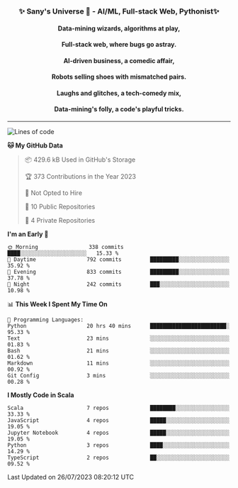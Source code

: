 <p align="center">
  <h3 align="center">✨ Sany's Universe 🤖 - AI/ML, Full-stack Web, Pythonist✨</h3>
  <h4 align="center">Data-mining wizards, algorithms at play,</h4>
  <h4 align="center">Full-stack web, where bugs go astray.</h4>
  <h4 align="center">AI-driven business, a comedic affair,</h4>
  <h4 align="center">Robots selling shoes with mismatched pairs.</h4>
  <h4 align="center">Laughs and glitches, a tech-comedy mix,</h4>
  <h4 align="center">Data-mining's folly, a code's playful tricks.</h4>
  <hr>
</p>

<!--START_SECTION:waka-->
![Lines of code](https://img.shields.io/badge/From%20Hello%20World%20I%27ve%20Written-6.9%20million%20lines%20of%20code-blue)

**🐱 My GitHub Data** 

> 📦 429.6 kB Used in GitHub's Storage 
 > 
> 🏆 373 Contributions in the Year 2023
 > 
> 🚫 Not Opted to Hire
 > 
> 📜 10 Public Repositories 
 > 
> 🔑 4 Private Repositories 
 > 
**I'm an Early 🐤** 

```text
🌞 Morning                338 commits         ████░░░░░░░░░░░░░░░░░░░░░   15.33 % 
🌆 Daytime                792 commits         █████████░░░░░░░░░░░░░░░░   35.92 % 
🌃 Evening                833 commits         █████████░░░░░░░░░░░░░░░░   37.78 % 
🌙 Night                  242 commits         ███░░░░░░░░░░░░░░░░░░░░░░   10.98 % 
```


📊 **This Week I Spent My Time On** 

```text
💬 Programming Languages: 
Python                   20 hrs 40 mins      ████████████████████████░   95.33 % 
Text                     23 mins             ░░░░░░░░░░░░░░░░░░░░░░░░░   01.83 % 
Bash                     21 mins             ░░░░░░░░░░░░░░░░░░░░░░░░░   01.62 % 
Markdown                 11 mins             ░░░░░░░░░░░░░░░░░░░░░░░░░   00.92 % 
Git Config               3 mins              ░░░░░░░░░░░░░░░░░░░░░░░░░   00.28 % 
```

**I Mostly Code in Scala** 

```text
Scala                    7 repos             ████████░░░░░░░░░░░░░░░░░   33.33 % 
JavaScript               4 repos             █████░░░░░░░░░░░░░░░░░░░░   19.05 % 
Jupyter Notebook         4 repos             █████░░░░░░░░░░░░░░░░░░░░   19.05 % 
Python                   3 repos             ████░░░░░░░░░░░░░░░░░░░░░   14.29 % 
TypeScript               2 repos             ██░░░░░░░░░░░░░░░░░░░░░░░   09.52 % 
```




 Last Updated on 26/07/2023 08:20:12 UTC
<!--END_SECTION:waka-->

<!--
**SanyHe/SanyHe** is a ✨ _special_ ✨ repository because its `README.md` (this file) appears on your GitHub profile.

Here are some ideas to get you started:

- 🔭 I’m currently working on ...
- 🌱 I’m currently learning ...
- 👯 I’m looking to collaborate on ...
- 🤔 I’m looking for help with ...
- 💬 Ask me about ...
- 📫 How to reach me: ...
- 😄 Pronouns: ...
- ⚡ Fun fact: ...
-->
